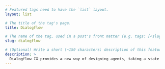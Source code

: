 ```yaml
---
# Featured tags need to have the `list` layout.
layout: list

# The title of the tag's page.
title: Dialogflow

# The name of the tag, used in a post's front matter (e.g. tags: [<slug>]).
slug: dialogflow

# (Optional) Write a short (~150 characters) description of this featured tag.
description: >
  Dialogflow CX provides a new way of designing agents, taking a state machine approach to agent design
---
```

